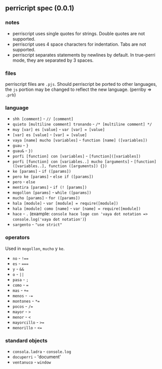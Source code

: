 ## perricript spec (0.0.1)

### notes

* perriscript uses single quotes for strings. Double quotes are not supported.
* perriscript uses 4 space characters for indentation. Tabs are not supported.
* perriscript separates statements by newlines by default. In true-perri mode, they are separated by 3 spaces.

### files

perriscript files are `.pjs`. Should perriscript be ported to other languages, the `js` portion may be changed to reflect the new language. (perriby => `.prb`)

### language

* `shh [comment]` - `// [comment]`
* `quieto [multiline comment] tronando` - `/* [multiline comment] */`
* `muy [var] es [value]` - `var [var] = [value]`
* `[var] es [value]` - `[var] = [value]`
* `vaya [name] mucho [variables]` - `function [name] ([variables])`
* `guau` - `}`
* `guau&` - `})`
* `porfi [function] con [variables]` - `[function]([variables])`
* `porfi [function] con [variables..] mucho [arguments]` - `[function]([variables..], function ([arguments]) {})`
* `ke [params]` - `if ([params])`
* `pero ke [params]` - `else if ([params])`
* `pero` - `else`
* `mentira [params]` - `if (! [params])`
* `mogollon [params]` - `while ([params])`
* `mucho [params]` - `for ([params])`
* `hala [module]` - `var [module] = require([module])`
* `hala [module] como [name]` - `var [name] = require([module])`
* `hace` - `.` (example: `console hace loge con 'vaya dot notation => console.log('vaya dot notation')`)
* `sargento` - `"use strict"`

### operators

Used in `mogollon`, `mucho` y `ke`.

* `no` - `!==`
* `es` - `===`
* `y` - `&&`
* `o` - `||`
* `pasa` - `; `
* `como` - `=`
* `mas` - `+=`
* `menos` - `-=`
* `montones` - `*=`
* `pocos` - `/=`
* `mayor` - `>`
* `menor` - `<`
* `mayorcillo` - `>=`
* `menorillo` - `<=`

### standard objects

* `consola.ladra` - `console.log`
* `docuperri` - 'document'
* `ventanuco` - `window`
